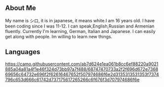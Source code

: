 ## About Me 
My name is シロ, it is in japanese, it means white.I am 16 years old.
I have been coding since I was 11-12.
I can speak,English,Russian and Armenian fluently. Currently I'm learning, German, Italian and Japanese.
I can easily get along with people. Im willing to learn new things.
## Languages 
https://camo.githubusercontent.com/ab7d624e1ea061b8cc6ef88220a9021885a04a81a4f1e46f324d73bb97a7f488/68747470733a2f2f696d672e736869656c64732e696f2f62616467652f507974686f6e2d3135313531353f7374796c653d666c61742d737175617265266c6f676f3d707974686f6e
